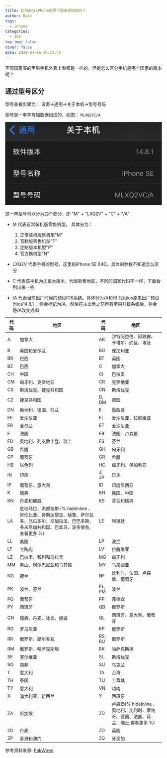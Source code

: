 ```yaml
---
title: 如何区分iPhone是哪个国家或地区的？
author: Rain
tags:
  - iPhone
categories:
  - IOS
top_img: false
cover: false
date: 2022-04-06 19:14:43
---
```


不同国家买的苹果手机外表上看都是一样的，但是怎么区分手机是哪个国家的版本呢？

## 通过型号区分

型号查看步骤为： 设置->通用->关于本机->型号号码

型号是一串字母加数据组成的，如图： `MLXQ2VC/A`

![](../images/posts/how-to-check-iphone-country/1.png)

这一串型号可以分为四个部分，即 "M" + "LXQ2V" + "C" + "/A"

- M 代表正常装机版零售机型。 具体分为：
  1. 正常装机版售机型"M"
  2. 官翻版零售机型"F"
  3. 定制版本机型"P"
  4. 官方换机型"N"

- LXQ2V 代表手机的型号，这里指iPhone SE 64G，具体的参数不知道怎么区分

- C 代表该手机为加拿大版本，代表销售地区，不同的国家代码不一样，下面会列出来一些

- /A 代表当前出厂时候的预设IOS系统。具体分为/A和/B
假设ios原来出厂预设为ios14.8.1 ，则会标记为/A，然后在未出售之前再有苹果升级系统后，将会将/A改变成/B

| 代码 | 地区                                                                                                                                      | 代码 | 地区                                            |
|------|-----------------------------------------------------------------------------------------------------------------------------------------|--------|-----------------------------------------------|
| A    | 加拿大                                                                                                                                    | AB     | 沙特阿拉伯、阿联酋、卡塔尔、约旦、埃及              |
| B    | 英国和爱尔兰                                                                                                                              | BG     | 保加利亚                                        |
| BR   | 巴西                                                                                                                                      | BT     | 英国                                            |
| BZ   | 巴西                                                                                                                                      | C      | 加拿大                                          |
| CH   | 中国                                                                                                                                      | CI     | 巴拉圭                                          |
| CM   | 匈牙利、克罗地亚                                                                                                                           | CR     | 克罗地亚                                        |
| CS   | 斯洛伐克、捷克共和国                                                                                                                       | CN     | 斯洛伐克                                        |
| CZ   | 捷克共和国                                                                                                                                | D, DM  | 德国                                            |
| DN   | 奥地利、德国、荷兰                                                                                                                          | E      | 墨西哥                                          |
| EE   | 爱沙尼亚                                                                                                                                  | EL     | 爱沙尼亚、拉脱维亚                               |
| ER   | 爱尔兰                                                                                                                                    | ET     | 爱沙尼亚                                        |
| F    | 法国                                                                                                                                      | FB     | 法国、卢森堡                                     |
| FD   | 奥地利、列支敦士登、瑞士                                                                                                                    | FS     | 芬兰                                            |
| GB   | 希腊                                                                                                                                      | GH     | 匈牙利                                          |
| GP   | 葡萄牙                                                                                                                                    | GR     | 希腊                                            |
| HB   | 以色列                                                                                                                                    | HC     | 匈牙利、保加利亚                                 |
| IN   | 印度                                                                                                                                      | J, JP  | 日本                                            |
| IP   | 葡萄牙、意大利                                                                                                                             | ID     | 印度尼西亚                                      |
| K    | 瑞典                                                                                                                                      | KH     | 韩国、中国                                       |
| KN   | 丹麦和挪威                                                                                                                                | KS     | 芬兰和瑞典                                      |
| LA   | 危地马拉、洪都拉斯 {% hideInline 、哥伦比亚、哥斯达黎加、秘鲁、萨尔瓦多、厄瓜多尔、尼加拉瓜、巴巴多斯、多米尼加共和国、巴拿马、波多黎各, 查看更多 %} | LE     | 阿根廷                                          |
| LL   | 美国                                                                                                                                      | LP     | 波兰                                            |
| LT   | 立陶宛                                                                                                                                    | LV     | 拉脱维亚                                        |
| LZ   | 巴拉圭、智利和乌拉圭                                                                                                                       | MG     | 匈牙利                                          |
| MM   | 黑山、阿尔巴尼亚和马其顿                                                                                                                   | MY     | 马来西亚                                        |
| ND   | 荷兰                                                                                                                                      | NF     | 比利时、法国、卢森堡、葡萄牙                       |
| PK   | 波兰、芬兰                                                                                                                                 | PL, PM | 波兰                                            |
| PO   | 葡萄牙                                                                                                                                    | PP     | 菲律宾                                          |
| PY   | 西班牙                                                                                                                                    | QB     | 俄罗斯                                          |
| QN   | 瑞典、丹麦、冰岛、挪威                                                                                                                       | QL     | 西班牙、意大利、葡萄牙                            |
| RO   | 罗马尼亚                                                                                                                                  | RP     | 俄罗斯                                          |
| RR   | 俄罗斯、摩尔多瓦                                                                                                                           | RS, RU | 俄罗斯                                          |
| RM   | 俄罗斯、哈萨克斯坦                                                                                                                         | RK     | 哈萨克斯坦                                      |
| SE   | 塞尔维亚                                                                                                                                  | SL     | 斯洛伐克                                        |
| SO   | 南非                                                                                                                                      | SU     | 乌克兰                                          |
| T    | 意大利                                                                                                                                    | TA     | 台湾                                            |
| TH   | 泰国                                                                                                                                      | TU     | 土耳其                                          |
| TY   | 意大利                                                                                                                                    | VN     | 越南                                            |
| X    | 澳大利亚、新西兰                                                                                                                           | Y      | 西班牙                                          |
| ZA   | 新加坡                                                                                                                                    | ZD     | 卢森堡{% hideInline 、奥地利、比利时、摩纳哥、德国、法国、荷兰、瑞士,查看更多 %} |
| ZG   | 丹麦                                                                                                                                      | ZO     | 英国                                            |
| ZP   | 香港和澳门                                                                                                                                | ZQ     | 牙买加                                          |

参考资料来源: [PakWired](https://pakwired.com/how-to-identify-your-iphone-model-and-its-country-of-origin)